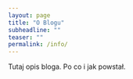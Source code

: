 ```yaml
---
layout: page
title: "O Blogu"
subheadline: ""
teaser: ""
permalink: /info/
---
```


Tutaj opis bloga. Po co i jak powstał.